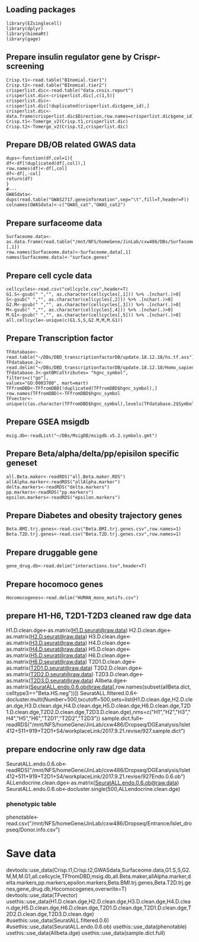 ## Loading packages
```
library(EZsinglecell)
library(dplyr)
library(biomaRt)
library(gage)
```
## Prepare insulin regulator gene by Crispr-screening
```
Crisp.t1<-read.table("BInomial.tier1")
Crisp.t2<-read.table("BInomial.tier2")
crisperlist.dic<-read.table("data.cnsis.report")
crisperlist.dic<-crisperlist.dic[,c(1,5)]
crisperlist.dic<-crisperlist.dic[!duplicated(crisperlist.dic$gene_id),]
crisperlist.dic<-data.frame(crisperlist.dic$Direction,row.names=crisperlist.dic$gene_id)
Crisp.t1<-Tomerge_v2(Crisp.t1,crisperlist.dic)
Crisp.t2<-Tomerge_v2(Crisp.t2,crisperlist.dic)
```
## Prepare DB/OB related GWAS data
```
dups<-function(df,col=1){
df<-df[!duplicated(df[,col]),]
row.names(df)<-df[,col]
df<-df[,-col]
return(df)
}
#---
GWASdata<-dups(read.table("GWAS2717.geneinformation",sep="\t",fill=T,header=F))
colnames(GWASdata)<-c("GWAS_cat","GWAS_cat2")
```
## Prepare surfaceome data
```
Surfaceome.data<-as.data.frame(read.table("/mnt/NFS/homeGene/JinLab/cxw486/DBs/Surfasome/Surfaceome.data.csv")[,1])
row.names(Surfaceome.data)<-Surfaceome.data[,1]
names(Surfaceome.data)<-"surface.genes"
```
## Prepare cell cycle data
```
cellcycles<-read.csv("cellcycle.csv",header=T)
G1.S<-gsub(" ","", as.character(cellcycles[,1])) %>% .[nchar(.)>0]
S<-gsub(" ","", as.character(cellcycles[,2])) %>% .[nchar(.)>0]
G2.M<-gsub(" ","", as.character(cellcycles[,3])) %>% .[nchar(.)>0]
M<-gsub(" ","", as.character(cellcycles[,4])) %>% .[nchar(.)>0]
M.G1<-gsub(" ","", as.character(cellcycles[,5])) %>% .[nchar(.)>0]
all.cellcycle<-unique(c(G1.S,S,G2.M,M,M.G1))
```
## Prepare Transcription factor
```
TFdatabase<-read.table("~/DBs/DBD_transcriptionfactorDB/update.18.12.18/hs.tf.ass")
TFdatabase.2<-read.delim("~/DBs/DBD_transcriptionfactorDB/update.18.12.18/Homo_sapiens_TF.txt")
TFdatabase.3<-getBM(attributes= "hgnc_symbol",
filters=c("go"),
values="GO:0003700", mart=mart)
TFfromDBD<-TFfromDBD[!duplicated(TFfromDBD$hgnc_symbol),]
row.names(TFfromDBD)<-TFfromDBD$hgnc_symbol
TFvector<-unique(c(as.character(TFfromDBD$hgnc_symbol),levels(TFdatabase.2$Symbol),TFdatabase.3$hgnc_symbol))
```
## Prepare GSEA msigdb
```
msig.db<-readList("~/DBs/MsigDB/msigdb.v5.2.symbols.gmt")
```
## Prepare Beta/alpha/delta/pp/episilon specific geneset
```
all.Beta.maker<-readRDS("all.Beta.maker.RDS")
allAlpha.marker<-readRDS("allAlpha.marker")
delta.markers<-readRDS("delta.markers")
pp.markers<-readRDS("pp.markers")
epsilon.markers<-readRDS("epsilon.markers")
```
## Prepare Diabetes and obesity trajectory genes
```
Beta.BMI.trj.genes<-read.csv("Beta.BMI.trj.genes.csv",row.names=1)
Beta.T2D.trj.genes<-read.csv("Beta.T2D.trj.genes.csv",row.names=1)
```
## Prepare druggable gene
```
gene_drug.db<-read.delim("interactions.tsv",header=T)
```
## Prepare hocomoco genes
```
Hocomocogenes<-read.delim("HUMAN_mono_motifs.csv")
```
##  prepare H1-H6, T2D1-T2D3 cleaned raw dge data
H1.D.clean.dge<-as.matrix(H1.D.seurat@raw.data)
H2.D.clean.dge<-as.matrix(H2.D.seurat@raw.data)
H3.D.clean.dge<-as.matrix(H3.D.seurat@raw.data)
H4.D.clean.dge<-as.matrix(H4.D.seurat@raw.data)
H5.D.clean.dge<-as.matrix(H5.D.seurat@raw.data)
H6.D.clean.dge<-as.matrix(H6.D.seurat@raw.data)
T2D1.D.clean.dge<-as.matrix(T2D1.D.seurat@raw.data)
T2D2.D.clean.dge<-as.matrix(T2D2.D.seurat@raw.data)
T2D3.D.clean.dge<-as.matrix(T2D3.D.seurat@raw.data)
Allbeta.dge<-as.matrix(SeuratALL.endo.0.6.ob@raw.data[,row.names(subset(allBeta.dict,celltype3=="Beta.HS.neg"))])
SeuratALL.filtered.0.6<-docluster.multi(Number=500,txcutoff=500,sets=list(H1.D.clean.dge,H2.D.clean.dge,H3.D.clean.dge,H4.D.clean.dge,H5.D.clean.dge,H6.D.clean.dge,T2D1.D.clean.dge,T2D2.D.clean.dge,T2D3.D.clean.dge),nms=c("H1","H2","H3","H4","H5","H6","T2D1","T2D2","T2D3"))
sample.dict.full<-readRDS("/mnt/NFS/homeGene/JinLab/cxw486/Dropseq/DGEanalysis/Islet412+511+919+T2D1+S4/workplaceLink/2017.9.21.revise/927.sample.dict")
## prepare endocrine only raw dge data
SeuratALL.endo.0.6.ob<-readRDS("/mnt/NFS/homeGene/JinLab/cxw486/Dropseq/DGEanalysis/Islet412+511+919+T2D1+S4/workplaceLink/2017.9.21.revise/927Endo.0.6.ob")
ALLendocrine.clean.dge<-as.matrix(SeuratALL.endo.0.6.ob@raw.data)
SeuratALL.endo.0.6.ob<-docluster.single(500,ALLendocrine.clean.dge)

### phenotypic table
phenotable<-read.csv("/mnt/NFS/homeGene/JinLab/cxw486/Dropseq/Entrance/Islet_dropseq/Donor.info.csv")

# Save data
devtools::use_data(Crisp.t1,Crisp.t2,GWASdata,Surfaceome.data,G1.S,S,G2.M,M,M.G1,all.cellcycle,TFfromDBD,msig.db,all.Beta.maker,allAlpha.marker,delta.markers,pp.markers,epsilon.markers,Beta.BMI.trj.genes,Beta.T2D.trj.genes,gene_drug.db,Hocomocogenes,overwrite=T)
devtools::use_data(TFvector)
usethis::use_data(H1.D.clean.dge,H2.D.clean.dge,H3.D.clean.dge,H4.D.clean.dge,H5.D.clean.dge,H6.D.clean.dge,T2D1.D.clean.dge,T2D1.D.clean.dge,T2D2.D.clean.dge,T2D3.D.clean.dge)
#usethis::use_data(SeuratALL.filtered.0.6)
#usethis::use_data(SeuratALL.endo.0.6.ob)
usethis::use_data(phenotable)
usethis::use_data(Allbeta.dge)
usethis::use_data(sample.dict.full)
